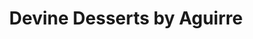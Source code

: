 ---
title: "Devine Desserts by Aguirre"
url: /loomis/devine-desserts-by-aguirre/
shop: Konditorei
---